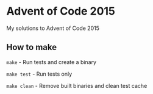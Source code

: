 # Advent of Code 2015
My solutions to Advent of Code 2015

## How to make
`make` - Run tests and create a binary

`make test` - Run tests only

`make clean` - Remove built binaries and clean test cache
